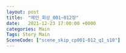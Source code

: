 ```yaml
---
layout: post
title:  "메인_회상_001~012장"
date:   2021-12-23 17:00:00 +0000
categories: Main
Tags: Story Main
SceneCode: ["scene_skip_cp001-012_q1_s10"]
---
```

